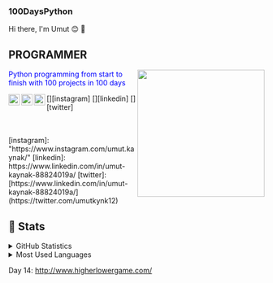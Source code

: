 ### 100DaysPython
Hi there, I'm Umut :blush: 💪
## PROGRAMMER 

<img src="https://media.giphy.com/media/v1.Y2lkPTc5MGI3NjExNTk1ZjkzYTFjN2ExNWUwNDc2YjQ1Y2IyZTU0ODQzMTc0YjE1MmQ3MCZjdD1n/2IudUHdI075HL02Pkk/giphy.gif"  align="right"  widht="400" height="250">

<font color="blue"> Python programming from start to finish with 100 projects in 100 days  </font>

[<img width="22" src="https://unpkg.com/simple-icons@v8/icons/instagram.svg" align="left" />][instagram]
[<img width="22" src="https://unpkg.com/simple-icons@v8/icons/linkedin.svg" align="left" />][linkedin]
[<img width="22" src="https://unpkg.com/simple-icons@v8/icons/twitter.svg" align="left" />][twitter]
  
<br />
<br />
[instagram]: "https://www.instagram.com/umut.kaynak/"
[linkedin]: https://www.linkedin.com/in/umut-kaynak-88824019a/
[twitter]: [https://www.linkedin.com/in/umut-kaynak-88824019a/](https://twitter.com/umutkynk12)

## 🗽 Stats

<details>
    <summary>
        GitHub Statistics
    </summary>
    <img height="180em" src="https://github-readme-stats-eight-theta.vercel.app/api?username=sevcanalkan&show_icons=true&theme=vue&include_all_commits=true&count_private=true"/>
</details>
<details>
    <summary>
        Most Used Languages
    </summary>
    <img height="250em" src="https://github-readme-stats.vercel.app/api/top-langs/?username=sevcanalkan&theme=vue"/>
</details>


Day 14: http://www.higherlowergame.com/



